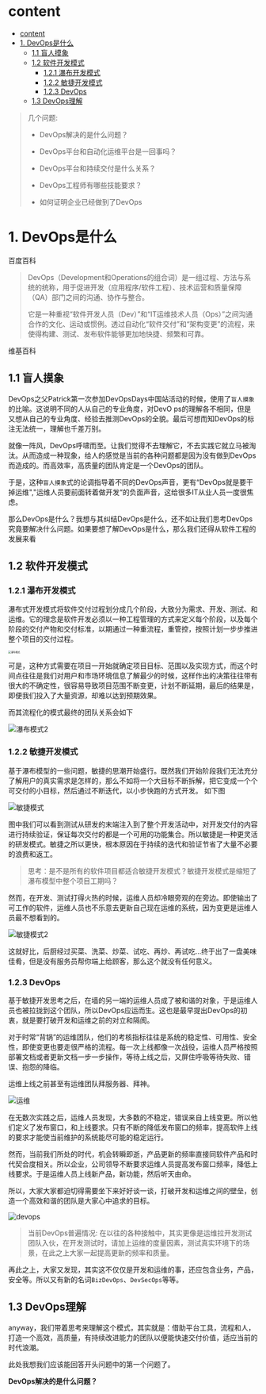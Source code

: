 # content
- [content](#content)
- [1. DevOps是什么](#1-devops是什么)
  - [1.1 盲人摸象](#11-盲人摸象)
  - [1.2 软件开发模式](#12-软件开发模式)
    - [1.2.1 瀑布开发模式](#121-瀑布开发模式)
    - [1.2.2 敏捷开发模式](#122-敏捷开发模式)
    - [1.2.3 DevOps](#123-devops)
  - [1.3 DevOps理解](#13-devops理解)

> 几个问题:
>
> - DevOps解决的是什么问题？
>
> - DevOps平台和自动化运维平台是一回事吗？
> - DevOps平台和持续交付是什么关系？
> - DevOps工程师有哪些技能要求？
> - 如何证明企业已经做到了DevOps

# 1. DevOps是什么

百度百科

> DevOps（Development和Operations的组合词）是一组过程、方法与系统的统称，用于促进开发（应用程序/软件工程）、技术运营和质量保障（QA）部门之间的沟通、协作与整合。
>
> 它是一种重视“软件开发人员（Dev）”和“IT运维技术人员（Ops）”之间沟通合作的文化、运动或惯例。透过自动化“软件交付”和“架构变更”的流程，来使得构建、测试、发布软件能够更加地快捷、频繁和可靠。

维基百科

>
>
>

## 1.1 盲人摸象

DevOps之父Patrick第一次参加DevOpsDays中国站活动的时候，使用了`盲人摸象`的比喻。这说明不同的人从自己的专业角度，对DevO
ps的理解各不相同，但是又想从自己的专业角度、经验去推测DevOps的全貌。最后可想而知DevOps的标注无法统一，理解也千差万别。

就像一阵风，DevOps呼啸而至。让我们觉得不去理解它，不去实践它就立马被淘汰。从而造成一种现象，给人的感觉是当前的各种问题都是因为没有做到DevOps而造成的。而高效率，高质量的团队肯定是一个DevOps的团队。

于是，这种`盲人摸象`式的论调指导着不同的DevOps声音，更有“DevOps就是要干掉运维","运维人员要前面转着做开发“的负面声音，这给很多IT从业人员一度很焦虑。

那么DevOps是什么？我想与其纠结DevOps是什么，还不如让我们思考DevOps究竟要解决什么问题。如果要想了解DevOps是什么，那么我们还得从软件工程的发展来看

## 1.2 软件开发模式

### 1.2.1 瀑布开发模式

瀑布式开发模式将软件交付过程划分成几个阶段，大致分为需求、开发、测试、和运维。它的理念是软件开发必须以一种工程管理的方式来定义每个阶段，以及每个阶段的交付产物和交付标准，以期通过一种重流程，重管控，按照计划一步步推进整个项目的交付过程。

<img src="../image/waterfall.png" alt="瀑布模式" style="zoom: 33%;" />



可是，这种方式需要在项目一开始就确定项目目标、范围以及实现方式，而这个时间点往往是我们对用户和市场环境信息了解最少的时候，这样作出的决策往往带有很大的不确定性，很容易导致项目范围不断变更，计划不断延期，最后的结果是，即便我们投入了大量资源，却难以达到预期效果。

而其流程化的模式最终的团队关系会如下

![瀑布模式2](../image/waterfall2.png)

### 1.2.2 敏捷开发模式

基于瀑布模型的一些问题，敏捷的思潮开始盛行。既然我们开始阶段我们无法充分了解用户的真实需求是怎样的，那么不如将一个大目标不断拆解，把它变成一个个可交付的小目标，然后通过不断迭代，以小步快跑的方式开发。
如下图

![敏捷模式](../image/agile.png)

图中我们可以看到测试从研发的末端注入到了整个开发活动中，对开发交付的内容进行持续验证，保证每次交付的都是一个可用的功能集合。所以敏捷是一种更灵活的研发模式。敏捷之所以更快，根本原因在于持续的迭代和验证节省了大量不必要的浪费和返工。

>思考：是不是所有的软件项目都适合敏捷开发模式？敏捷开发模式是缩短了瀑布模型中整个项目工期吗？

然而，在开发、测试打得火热的时候，运维人员却冷眼旁观的在旁边。即使输出了可工作的软件，运维人员也不乐意去更新自己现在运维的系统，因为变更是运维人员最不想看到的。

![敏捷模式2](../image/agile2.png)

这就好比，后厨经过买菜、洗菜、炒菜、试吃、再炒、再试吃...终于出了一盘美味佳肴，但是没有服务员帮你端上给顾客，那么这个就没有任何意义。

### 1.2.3 DevOps

基于敏捷开发思考之后，在墙的另一端的运维人员成了被和谐的对象，于是运维人员也被拉拢到这个团队，所以DevOps应运而生。这也是最早提出DevOps的初衷，就是要打破开发和运维之前的对立和隔阂。

对于时常“背锅”的运维团队，他们的考核指标往往是系统的稳定性、可用性、安全性，即使变更也要走很严格的流程。每一次上线都像一次战役，运维人员严格按照部署文档或者更新文档一步一步操作，等待上线之后，又屏住呼吸等待失败、错误、抱怨的降临。

运维上线之前甚至有运维团队拜服务器、拜神。

![运维](../image/godblees.png)

在无数次实践之后，运维人员发现，大多数的不稳定，错误来自上线变更。所以他们定义了发布窗口，和上线要求。只有不断的降低发布窗口的频率，提高软件上线的要求才能使当前维护的系统能尽可能的稳定运行。

然而，当前我们所处的时代，机会转瞬即逝，产品更新的频率直接同软件产品和时代契合度相关。所以企业，公司领导不断要求运维人员提高发布窗口频率，降低上线要求。于是运维人员上线新产品，新功能，然后听天由命。


所以，大家大家都迫切得需要坐下来好好谈一谈，打破开发和运维之间的壁垒，创造一个高效和谐的团队是大家心中追求的目标。

![devops](../image/devops.png)

> 当前DevOps普遍情况:
> 在以往的各种接触中，其实更像是运维拉开发测试团队入伙，在开发测试时，请加上运维的度量因素，测试真实环境下的场景，在此之上大家一起提高更新的频率和质量。

再此之上，大家又发现，其实这不仅仅是开发和运维的事，还应包含业务，产品，安全等。所以又有新的名词`BizDevOps`、`DevSecOps`等等。

## 1.3 DevOps理解
anyway，我们带着思考来理解这个模式，其实就是：借助平台工具，流程和人，打造一个高效，高质量，有持续改进能力的团队以便能快速交付价值，适应当前的时代浪潮。


此处我想我们应该能回答开头问题中的第一个问题了。

**DevOps解决的是什么问题？**
